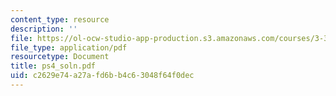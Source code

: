 ```yaml
---
content_type: resource
description: ''
file: https://ol-ocw-studio-app-production.s3.amazonaws.com/courses/3-35-fracture-and-fatigue-fall-2003/c2629e74a27afd6bb4c63048f64f0dec_ps4_soln.pdf
file_type: application/pdf
resourcetype: Document
title: ps4_soln.pdf
uid: c2629e74-a27a-fd6b-b4c6-3048f64f0dec
---
```

